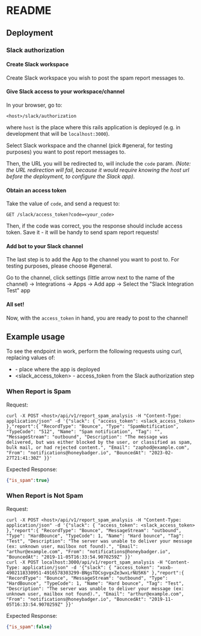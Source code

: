 # README

## Deployment
### Slack authorization

#### Create Slack workspace
Create Slack workspace you wish to post the spam report messages to.
#### Give Slack access to your workspace/channel
In your browser, go to:

```
<host>/slack/authorization
```

where `host` is the place where this rails application is deployed (e.g. in development that will be `localhost:3000`).

Select Slack workspace and the channel (pick #general, for testing purposes) you want to post report messages to.

Then, the URL you will be redirected to, will include the `code` param. *(Note: the URL redirection will fail, because it would require knowing the host url before the deployment, to configure the Slack app).*

#### Obtain an access token
Take the value of `code`, and send a request to:
```
GET /slack/access_token?code=<your_code>
```
Then, if the code was correct, you the response should include access token. Save it - it will be handy to send spam report requests!

#### Add bot to your Slack channel
The last step is to add the App to the channel you want to post to. For testing purposes, please choose #general.

Go to the channel, click settings (little arrow next to the name of the channel) -> Integrations -> Apps -> Add app -> Select the "Slack Integration Test" app

#### All set!
Now, with the `access_token` in hand, you are ready to post to the channel!

## Example usage

To see the endpoint in work, perform the following requests using curl, replacing values of:
- <host> - place where the app is deployed
- <slack_access_token> - access_token from the Slack authorization step

### When Report is Spam
Request:
```
curl -X POST <host>/api/v1/report_spam_analysis -H "Content-Type: application/json" -d '{"slack": { "access_token": <slack_access_token> },"report":{ "RecordType": "Bounce", "Type": "SpamNotification", "TypeCode": "512", "Name": "Spam notification", "Tag": "", "MessageStream": "outbound", "Description": "The message was delivered, but was either blocked by the user, or classified as spam, bulk mail, or had rejected content.", "Email": "zaphod@example.com", "From": "notifications@honeybadger.io", "BouncedAt": "2023-02-27T21:41:30Z" }}'
```

Expected Response:
```json
{"is_spam":true}
```

### When Report is Not Spam
Request:
```
curl -X POST <host>/api/v1/report_spam_analysis -H "Content-Type: application/json" -d '{"slack": { "access_token": <slack_access_token> },"report":{ "RecordType": "Bounce", "MessageStream": "outbound", "Type": "HardBounce", "TypeCode": 1, "Name": "Hard bounce", "Tag": "Test", "Description": "The server was unable to deliver your message (ex: unknown user, mailbox not found).", "Email": "arthur@example.com", "From": "notifications@honeybadger.io", "BouncedAt": "2019-11-05T16:33:54.9070259Z" }}'
curl -X POST localhost:3000/api/v1/report_spam_analysis -H "Content-Type: application/json" -d '{"slack": { "access_token": "xoxb-4902118330951-4916578303299-BNgsTDCsgvgxZe3wxLrNU5K6" },"report":{ "RecordType": "Bounce", "MessageStream": "outbound", "Type": "HardBounce", "TypeCode": 1, "Name": "Hard bounce", "Tag": "Test", "Description": "The server was unable to deliver your message (ex: unknown user, mailbox not found).", "Email": "arthur@example.com", "From": "notifications@honeybadger.io", "BouncedAt": "2019-11-05T16:33:54.9070259Z" }}'
```

Expected Response:
```json
{"is_spam":false}
```
